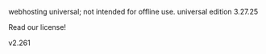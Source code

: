 webhosting universal; not intended for offline use.
universal edition
3.27.25

Read our license!

v2.261